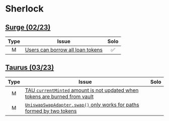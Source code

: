 # Sherlock

## [Surge (02/23)](https://app.sherlock.xyz/audits/contests/51)

|Type|Issue|Solo|
|:--:|--|:--:|
|M|[Users can borrow all loan tokens](https://github.com/sherlock-audit/2023-02-surge-judging/issues/106)|✅|

## [Taurus (03/23)](https://app.sherlock.xyz/audits/contests/45)

|Type|Issue|Solo|
|:--:|--|:--:|
|M|[TAU `currentMinted` amount is not updated when tokens are burned from vault](https://github.com/sherlock-audit/2023-03-taurus-judging/issues/142)||
|M|[`UniswapSwapAdapter.swap()` only works for paths formed by two tokens](https://github.com/sherlock-audit/2023-03-taurus-judging/issues/141)||

